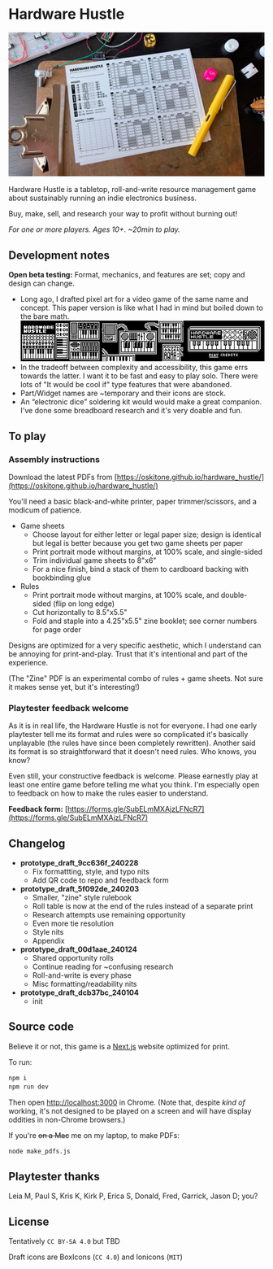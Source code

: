 # Hardware Hustle

![Hardware Hustle](header.jpg)

Hardware Hustle is a tabletop, roll-and-write resource management game about sustainably running an indie electronics business.

Buy, make, sell, and research your way to profit without burning out!

_For one or more players. Ages 10+. ~20min to play._

## Development notes

**Open beta testing:** Format, mechanics, and features are set; copy and design can change.

- Long ago, I drafted pixel art for a video game of the same name and concept. This paper version is like what I had in mind but boiled down to the bare math.  
  ![Arduboy video game concept art](public/arduboy-concept-art.png)
- In the tradeoff between complexity and accessibility, this game errs towards the latter. I want it to be fast and easy to play solo. There were lots of "It would be cool if" type features that were abandoned.
- Part/Widget names are ~temporary and their icons are stock.
- An “electronic dice” soldering kit would would make a great companion. I've done some breadboard research and it's very doable and fun.

## To play

### Assembly instructions

Download the latest PDFs from [https://oskitone.github.io/hardware_hustle/](https://oskitone.github.io/hardware_hustle/)

You'll need a basic black-and-white printer, paper trimmer/scissors, and a modicum of patience.

- Game sheets
  - Choose layout for either letter or legal paper size; design is identical but legal is better because you get two game sheets per paper
  - Print portrait mode without margins, at 100% scale, and single-sided
  - Trim individual game sheets to 8"x6"
  - For a nice finish, bind a stack of them to cardboard backing with bookbinding glue
- Rules
  - Print portrait mode without margins, at 100% scale, and double-sided (flip on long edge)
  - Cut horizontally to 8.5"x5.5"
  - Fold and staple into a 4.25"x5.5" zine booklet; see corner numbers for page order

Designs are optimized for a very specific aesthetic, which I understand can be annoying for print-and-play. Trust that it's intentional and part of the experience.

(The "Zine" PDF is an experimental combo of rules + game sheets. Not sure it makes sense yet, but it's interesting!)

### Playtester feedback welcome

As it is in real life, the Hardware Hustle is not for everyone. I had one early playtester tell me its format and rules were so complicated it's basically unplayable (the rules have since been completely rewritten). Another said its format is so straightforward that it doesn't need rules. Who knows, you know?

Even still, your constructive feedback is welcome. Please earnestly play at least one entire game before telling me what you think. I'm especially open to feedback on how to make the rules easier to understand.

**Feedback form:** [https://forms.gle/SubELmMXAjzLFNcR7](https://forms.gle/SubELmMXAjzLFNcR7)

## Changelog

* **prototype_draft_9cc636f_240228**
  * Fix formattting, style, and typo nits
  * Add QR code to repo and feedback form
* **prototype_draft_5f092de_240203**
  * Smaller, "zine" style rulebook
  * Roll table is now at the end of the rules instead of a separate print
  * Research attempts use remaining opportunity
  * Even more tie resolution
  * Style nits
  * Appendix
* **prototype_draft_00d1aae_240124**
  * Shared opportunity rolls
  * Continue reading for ~confusing research
  * Roll-and-write is every phase
  * Misc formatting/readability nits
* **prototype_draft_dcb37bc_240104**
  * init

## Source code

Believe it or not, this game is a [Next.js](https://nextjs.org/) website optimized for print.

To run:

```bash
npm i
npm run dev
```

Then open [http://localhost:3000](http://localhost:3000) in Chrome. (Note that, despite _kind of_ working, it's not designed to be played on a screen and will have display oddities in non-Chrome browsers.)

If you're <del>on a Mac</del> me on my laptop, to make PDFs:

```bash
node make_pdfs.js
```

## Playtester thanks

Leia M, Paul S, Kris K, Kirk P, Erica S, Donald, Fred, Garrick, Jason D; you?

## License

Tentatively `CC BY-SA 4.0` but TBD

Draft icons are BoxIcons (`CC 4.0`) and Ionicons (`MIT`)